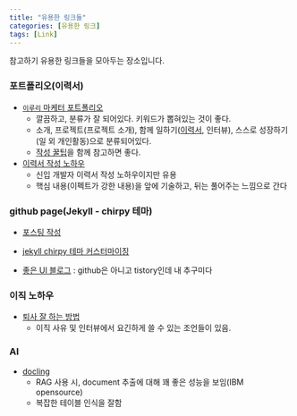 ```yaml
---
title: "유용한 링크들"
categories: [유용한 링크]
tags: [Link]
---
```


참고하기 유용한 링크들을 모아두는 장소입니다.

### 포트폴리오(이력서)

- [`이루리` 마케터 포트폴리오](https://yirul.notion.site/Luri-Lee-db44809a959a4d2ba42abd43701d0a0c)
  - 깔끔하고, 분류가 잘 되어있다. 키워드가 뽑혀있는 것이 좋다.
  - 소개, 프로젝트(프로젝트 소개), 함께 일하기([이력서](https://yirul.notion.site/0597745d82854099a772c2811ccba5d8), 인터뷰), 스스로 성장하기(일 외 개인활동)으로 분류되어있다.
  - [작성 꿀팁](https://readndo.co.kr/interview-notion-portfolio/?gad_source=1)을 함께 참고하면 좋다.
- [이력서 작성 노하우](https://yozm.wishket.com/magazine/detail/2648/)
  - 신입 개발자 이력서 작성 노하우이지만 유용
  - 핵심 내용(이펙트가 강한 내용)을 앞에 기술하고, 뒤는 풀어주는 느낌으로 간다

### github page(Jekyll - chirpy 테마)

- [포스팅 작성](https://jeeklee.github.io/posts/%EB%B2%88%EC%97%AD-Chirpy-%ED%8F%AC%EC%8A%A4%ED%8C%85-%EC%9E%91%EC%84%B1/)

- [jekyll chirpy 테마 커스터마이징](https://www.irgroup.org/posts/Chirpy-%ED%85%8C%EB%A7%88-%EC%BB%A4%EC%8A%A4%ED%84%B0%EB%A7%88%EC%9D%B4%EC%A7%95/)

- [좋은 UI 블로그](https://searching-fundamental.tistory.com/category/Computer%20Science) : github은 아니고 tistory인데 내 추구미다

### 이직 노하우

- [퇴사 잘 하는 방법](https://www.robertwalters.co.kr/insights/career-advice/blog/interview-reason-job-change.html)
  - 이직 사유 및 인터뷰에서 요긴하게 쓸 수 있는 조언들이 있음.

### AI

- [docling](https://github.com/DS4SD/docling?tab=readme-ov-file)
  - RAG 사용 시, document 추출에 대해 꽤 좋은 성능을 보임(IBM opensource)
  - 복잡한 테이블 인식을 잘함
